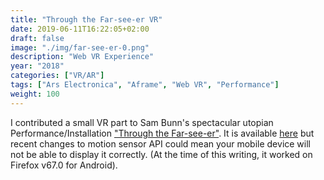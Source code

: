 ```yaml
---
title: "Through the Far-see-er VR"
date: 2019-06-11T16:22:05+02:00
draft: false
image: "./img/far-see-er-0.png"
description: "Web VR Experience"
year: "2018"
categories: ["VR/AR"]
tags: ["Ars Electronica", "Aframe", "Web VR", "Performance"]
weight: 100
---
```


I contributed a small VR part to Sam Bunn's spectacular utopian Performance/Installation ["Through the Far-see-er"](https://www.ufg.at/Through-the-Far-See-Er.14936+M5e01d77daae.0.html). It is available [here](https://far-see-er-vr.firebaseapp.com) but recent changes to motion sensor API could mean your mobile device will not be able to display it correctly. (At the time of this writing, it worked on Firefox v67.0 for Android).